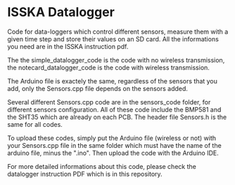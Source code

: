 # ISSKA Datalogger
Code for data-loggers which control different sensors, measure them with a given time step and store their values on an SD card. All the informations you need are in the ISSKA instruction pdf.

The the simple_datalogger_code is the code with no wireless transmission, the notecard_datalogger_code is the code with wireless transmission.

The Arduino file is exactely the same, regardless of the sensors that you add, only the Sensors.cpp file depends on the sensors added.

Several different Sensors.cpp code are in the sensors_code folder, for different sensors configuration. All of these code include the BMP581 and the SHT35 which are already on each PCB. The header file Sensors.h is the same for all codes.

To upload these codes, simply put the Arduino file (wireless or not) with your Sensors.cpp file in the same folder which must have the name of the arduino file, minus the ".ino". Then upload the code with the Arduino IDE.

For more detailed informations about this code, please check the datalogger instruction PDF which is in this repository.
